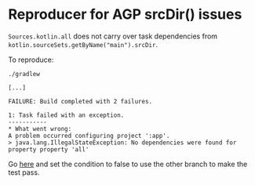 # Reproducer for AGP srcDir() issues

`Sources.kotlin.all` does not carry over task dependencies from `kotlin.sourceSets.getByName("main").srcDir`.

To reproduce:

```
./gradlew 

[...]

FAILURE: Build completed with 2 failures.

1: Task failed with an exception.
-----------
* What went wrong:
A problem occurred configuring project ':app'.
> java.lang.IllegalStateException: No dependencies were found for property property 'all'
```

Go [here](https://github.com/martinbonnin/reproducers/blob/f4b787db1a3fadc5c3a4d740e936f0e7412cf8bf/TestSrcDir/app/build.gradle.kts#L83) and set the condition to false to use the other branch to make the test pass.